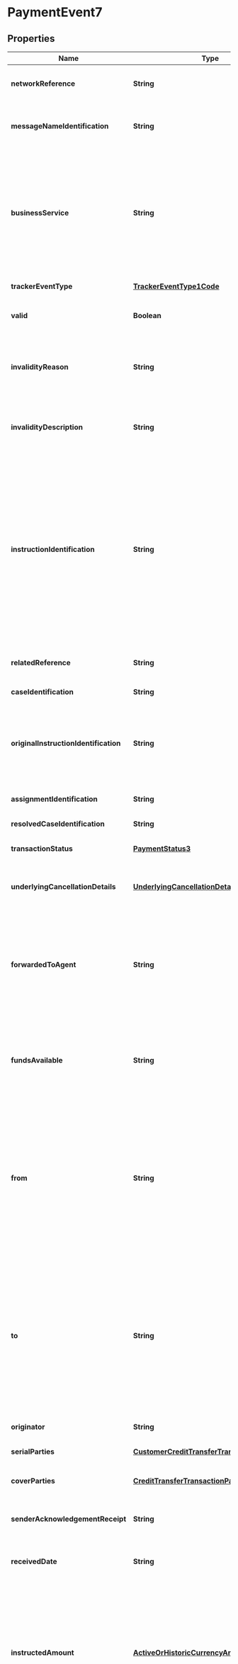 
# PaymentEvent7

## Properties
Name | Type | Description | Notes
------------ | ------------- | ------------- | -------------
**networkReference** | **String** | Reference assigned by the network when sending the payment. | 
**messageNameIdentification** | **String** | Specifies the original message name identifier to which the message refers. | 
**businessService** | **String** | Specifies the business service agreed between the two MessagingEndpoints under which rules this Business Message is exchanged.  To be used when there is a choice of processing services or processing service levels. |  [optional]
**trackerEventType** | [**TrackerEventType1Code**](TrackerEventType1Code.md) | Indicates the type of payment event. | 
**valid** | **Boolean** | Indicates if a payment is consistent (YES) or not (NO). | 
**invalidityReason** | **String** | Contains the additional information in case the event is not a valid component of a payment transaction. |  [optional]
**invalidityDescription** | **String** | Contains a textual description as to why the event is not a valid component of a payments transaction. |  [optional]
**instructionIdentification** | **String** | Unique identification, as assigned by an instructing party for an instructed party, to unambiguously identify the instruction.  Usage: The instruction identification is a point to point reference that can be used between the instructing party and the instructed party to refer to the individual instruction. It can be included in several messages related to the instruction. |  [optional]
**relatedReference** | **String** | Identification referring to the underlying payment transaction. |  [optional]
**caseIdentification** | **String** | Uniquely identifies the case. |  [optional]
**originalInstructionIdentification** | **String** | Unique identification, as assigned by the original instructing party for the original instructed party, to unambiguously identify the original instruction. |  [optional]
**assignmentIdentification** | **String** | Uniquely identifies the case assignment. |  [optional]
**resolvedCaseIdentification** | **String** | Uniquely identifies the case. |  [optional]
**transactionStatus** | [**PaymentStatus3**](PaymentStatus3.md) | Specifies the status of a transaction, in a coded form. |  [optional]
**underlyingCancellationDetails** | [**UnderlyingCancellationDetails2**](UnderlyingCancellationDetails2.md) | Provides further information with regards to the cancellation of the payments event. |  [optional]
**forwardedToAgent** | **String** | Specifies the BIC of the entity to which the entity reporting the status has forwarded the payment transaction.  This element can only be used in case the status is ACSP and the reason is G000 or G001. |  [optional]
**fundsAvailable** | **String** | Date and time at which the funds are available,  as reported in the ACSC status update.  Must only be used when TransactionStatus is \&quot;ACSC\&quot;. |  [optional]
**from** | **String** | The sending MessagingEndpoint that has created this Business Message for the receiving MessagingEndpoint that will process this Business Message.    Note the sending MessagingEndpoint might be different from the sending address potentially contained in the transport header (as defined in the transport layer). | 
**to** | **String** | The MessagingEndpoint designated by the sending MessagingEndpoint to be the recipient who will ultimately process this Business Message.    Note the receiving MessagingEndpoint might be different from the receiving address potentially contained in the transport header (as defined in the transport layer). | 
**originator** | **String** | Party that issues the status. |  [optional]
**serialParties** | [**CustomerCreditTransferTransactionParties1**](CustomerCreditTransferTransactionParties1.md) | Specifies the parties involved in a serial payment scenario. |  [optional]
**coverParties** | [**CreditTransferTransactionParties1**](CreditTransferTransactionParties1.md) | Specifies the parties involved in a cover payment scenario. |  [optional]
**senderAcknowledgementReceipt** | **String** | Date and time at which the sender was acknowledged receipt of the message. | 
**receivedDate** | **String** | Date and time at which the message was acknowledged by the receiver. |  [optional]
**instructedAmount** | [**ActiveOrHistoricCurrencyAndAmount**](ActiveOrHistoricCurrencyAndAmount.md) | Amount of money to be moved between the debtor (ordering customer) and creditor, before deduction of charges, expressed in the currency as ordered by the initiating party.  Usage: This amount has to be transported unchanged through the transaction chain. |  [optional]
**confirmedAmount** | [**ActiveOrHistoricCurrencyAndAmount**](ActiveOrHistoricCurrencyAndAmount.md) | The amount confirmed by the Originator. Depending on the Transaction Status, this amount can be the credited amount, pending amount, rejected amount or transferred amount. |  [optional]
**interbankSettlementAmount** | [**ActiveCurrencyAndAmount**](ActiveCurrencyAndAmount.md) | Amount of money moved between the instructing agent and the instructed agent. |  [optional]
**interbankSettlementDate** | **String** | Date on which the amount of money ceases to be available to the agent that owes it and when the amount of money becomes available to the agent to which it is due. |  [optional]
**chargeBearer** | [**ChargeBearerType3Code**](ChargeBearerType3Code.md) | Specifies which party/parties will bear the charges associated with the processing of the payment transaction. |  [optional]
**chargeAmount** | [**List&lt;ActiveOrHistoricCurrencyAndAmount&gt;**](ActiveOrHistoricCurrencyAndAmount.md) | Amount of money asked or paid for the charge. |  [optional]
**foreignExchangeDetails** | [**CurrencyExchange8**](CurrencyExchange8.md) | Specifies the exchange rate details between two currencies. |  [optional]
**updatePayment** | **String** | Implements the correlation between a payment message and a status update on it.   Contains the network reference of the payment for which the status confirmation was applicable. |  [optional]
**duplicateMessageReference** | **String** | Network reference of the Payment that is the original recorded Payment. |  [optional]
**copiedBusinessService** | **String** | Specifies the copied business service of the market infrastructure. |  [optional]
**lastUpdateTime** | **String** | Last date and time at which the status of this Payment event was updated. | 



